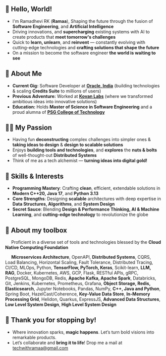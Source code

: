 ## 🐼 Hello, World! 

- I'm Ramadhevi RK (**Ramaa**), Shaping the future through the fusion of **Software Engineering**, and **Artificial Intelligence**
- Driving innovations, and **supercharging** existing systems with AI to create products that **meet tomorrow's challenges**
- Quick to **learn, unlearn**, and **reinvent** — constantly evolving with cutting-edge technologies and **crafting solutions that shape the future**
- On a mission to become the software engineer **the world is waiting to see**

## 🥑 About Me

- **Current Gig:** Software Developer at **[Oracle, India](https://oracle.com)** (building technologies & scaling **Credits Suite** to millions of users)
- **Previous Adventure:** Worked at **[Kovan Labs](https://kovanlabs.com)** (where we transformed ambitious ideas into innovative solutions)  
- **Education:** Holds **Master of Science in Software Engineering** and a proud alumna of **[PSG College of Technology](https://www.psgtech.edu/index1.php)**

## 🏄‍♀️ My Passion

- Having fun **deconstructing** complex challenges into simpler ones & **taking ideas to design** & **design to scalable solutions**
- Enjoys **building tools and technologies**, and **explores** the **nuts & bolts** of well-thought-out **Distributed Systems**
- Think of me as a tech alchemist — **turning ideas into digital gold!**

## 🌸 Skills & Interests

- **Programming Mastery**: Crafting **clean**, efficient, extendable solutions in **Modern C++20, Java 17**, and **Python 3.13**
- **Core Strengths**: Designing **scalable** architectures with deep expertise in **Data Structures, Algorithms**, and **System Design**
- **Secret Sauce**: Blending **Design & Performance Thinking, AI & Machine Learning**, and **cutting-edge technology** to revolutionize the globe

## 💼 About my toolbox

&nbsp;&nbsp;&nbsp;&nbsp; Proficient in a diverse set of tools and technologies blessed by the **Cloud Native Computing Foundation**

&nbsp;&nbsp;&nbsp;&nbsp; **Microservices Architecture**, OpenAPI, **Distributed Systems**, CQRS, Load Balancing, Horizontal Scaling, Fault Tolerance, Distributed Tracing, CI/CD, MLOps, Python, **TensorFlow, PyTorch, Keras**, Scikit-learn, **LLM, RAG**, Docker, Kubernetes, AWS, GCP, Flask, RESTful APIs, gRPC, PostgreSQL, MongoDB, Redis, **Apache Kafka, Apache Spark**, Databricks, Git, Jenkins, Kubernetes, Prometheus, Grafana, **Object Storage, Redis, Elasticsearch**, Jupyter Notebooks, Pandas, NumPy, **C++, Java and Python**, Spring Boot, HazelCast/Coherence, **Key-Value Data Store**, **In-Memory Processing Grid**, Helidon, Quarkus, ExpressJS, **Advanced Data Structures**, **Low Level System Design**, **High Level System Design**

## 🚀 Thank you for stopping by!
- Where innovation sparks, **magic happens**. Let’s turn bold visions into remarkable products. 
- Let’s collaborate and **bring it to life**! Drop me a mail at [techwithramaa@gmail.com](mailto:TechWithRamaa@example.com)


